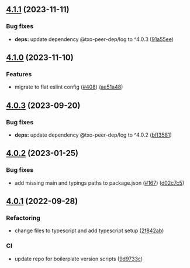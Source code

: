 ## [4.1.1](https://github.com/technology-studio/log-reactotron/compare/v4.1.0...v4.1.1) (2023-11-11)


### Bug fixes

* **deps:** update dependency @txo-peer-dep/log to ^4.0.3 ([91a55ee](https://github.com/technology-studio/log-reactotron/commit/91a55eedcf738816c84cfd494b02b2d03aebd052))

## [4.1.0](https://github.com/technology-studio/log-reactotron/compare/v4.0.3...v4.1.0) (2023-11-10)


### Features

* migrate to flat eslint config ([#408](https://github.com/technology-studio/log-reactotron/issues/408)) ([ae51a48](https://github.com/technology-studio/log-reactotron/commit/ae51a486ca9c4554f57e0f27a467ea55a6bccdfb))

## [4.0.3](https://github.com/technology-studio/log-reactotron/compare/v4.0.2...v4.0.3) (2023-09-20)


### Bug fixes

* **deps:** update dependency @txo-peer-dep/log to ^4.0.2 ([bff3581](https://github.com/technology-studio/log-reactotron/commit/bff3581a47168d6313d7be3c44aa6ff557854efc))

## [4.0.2](https://github.com/technology-studio/log-reactotron/compare/v4.0.1...v4.0.2) (2023-01-25)


### Bug fixes

* add missing main and typings paths to package.json ([#167](https://github.com/technology-studio/log-reactotron/issues/167)) ([d02c7c5](https://github.com/technology-studio/log-reactotron/commit/d02c7c50981ca5855068af72ba40397a9e454fec))

## [4.0.1](https://github.com/technology-studio/log-reactotron/compare/v4.0.0...v4.0.1) (2022-09-28)


### Refactoring

* change files to typescript and add typescript setup ([2f842ab](https://github.com/technology-studio/log-reactotron/commit/2f842ab495c8ef96c312e3b77d1c09bb280749d1))


### CI

* update repo for boilerplate version scripts ([9d9733c](https://github.com/technology-studio/log-reactotron/commit/9d9733c3099d371a90839aa877f86e42ad28f0cd))
